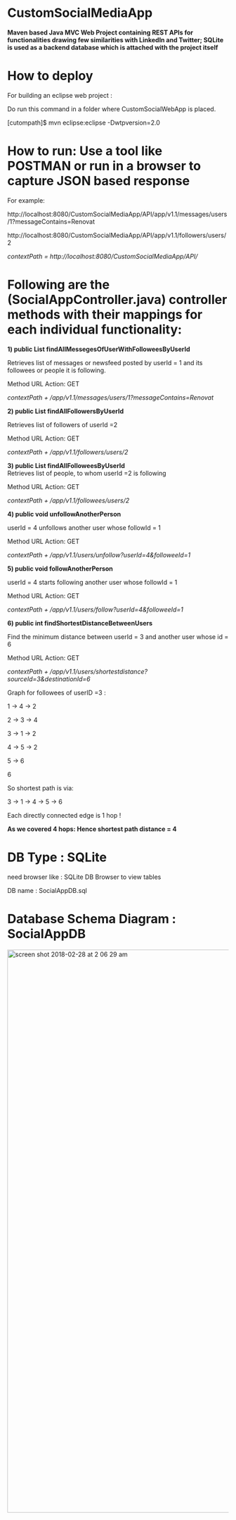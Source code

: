 # CustomSocialMediaApp

**Maven based Java MVC Web Project containing REST APIs for functionalities drawing few similarities with LinkedIn and Twitter; SQLite is used as a backend database which is attached with the project itself**   

# How to deploy  

For building an eclipse web project :  

Do run this command in a folder where CustomSocialWebApp is placed.

[cutompath]$ mvn eclipse:eclipse -Dwtpversion=2.0  


# How to run: Use a tool like POSTMAN or run in a browser to capture JSON based response

For example:  

http://localhost:8080/CustomSocialMediaApp/API/app/v1.1/messages/users/1?messageContains=Renovat

http://localhost:8080/CustomSocialMediaApp/API/app/v1.1/followers/users/2

*contextPath = http://localhost:8080/CustomSocialMediaApp/API/*

# Following are the (SocialAppController.java) controller methods with their mappings for each individual functionality:  

**1)  public List<Message> findAllMessegesOfUserWithFolloweesByUserId**  
	
Retrieves list of messages or newsfeed posted by userId = 1 and its followees or people it is following.

Method	URL	Action:  GET  	

*contextPath + /app/v1.1/messages/users/1?messageContains=Renovat*  
  


**2)  public List<User> findAllFollowersByUserId**  	

Retrieves list of followers of userId =2

Method	URL	Action:  GET  	

*contextPath + /app/v1.1/followers/users/2*  
  

**3)  public List<User> findAllFolloweesByUserId**    	
Retrieves list of people, to whom userId =2 is following

Method	URL	Action:  GET  	

*contextPath + /app/v1.1/followees/users/2*    
  


**4)  public void unfollowAnotherPerson**    

userId = 4 unfollows another user whose followId = 1

Method URL Action:  GET  	

*contextPath + /app/v1.1/users/unfollow?userId=4&followeeId=1*    
  
  

**5)  public void followAnotherPerson**  	

userId = 4 starts following another user whose followId = 1

Method	URL	Action:  GET  	

*contextPath + /app/v1.1/users/follow?userId=4&followeeId=1*    
  


**6)  public int findShortestDistanceBetweenUsers**  
	
Find the minimum distance between userId = 3 and another user whose id = 6

Method	URL	Action:  GET  	

*contextPath + /app/v1.1/users/shortestdistance?sourceId=3&destinationId=6*  
  


Graph for followees of userID =3 :  

1 -> 4 -> 2

2 -> 3 -> 4

3 -> 1 -> 2

4 -> 5 -> 2

5 -> 6

6    
    
  
So shortest path is via:  

3 ->  1 -> 4 -> 5 -> 6

Each directly connected edge is 1 hop !

**As we covered 4 hops:  Hence shortest path distance = 4** 
  


# DB Type : SQLite   

need browser like :  SQLite DB Browser to view tables  

DB name : SocialAppDB.sql  


# Database Schema Diagram : SocialAppDB

<img width="1280" alt="screen shot 2018-02-28 at 2 06 29 am" src="https://user-images.githubusercontent.com/30219858/36781883-0ccabe06-1c2c-11e8-8df4-823585d04a08.png">


 

